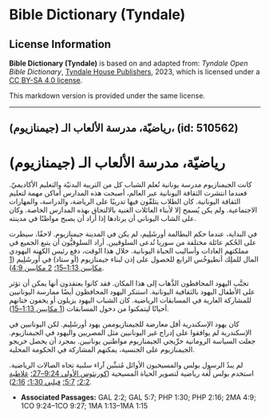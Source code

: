 # Bible Dictionary (Tyndale)

## License Information

**Bible Dictionary (Tyndale)** is based on and adapted from: _Tyndale Open Bible Dictionary_, [Tyndale House Publishers](https://tyndaleopenresources.com/), 2023, which is licensed under a [CC BY-SA 4.0 license](https://creativecommons.org/licenses/by-sa/4.0/legalcode.en).

This markdown version is provided under the same license.



--------------------------------

## رياضيّة، مدرسة الألعاب الـ (جيمنازيوم)، (id: 510562)

**رياضيّة، مدرسة الألعاب الـ (جيمنازيوم)**
==========================================

كانت الجيمنازيوم مدرسة يونانية تُعلم الشباب كل من التربية البدنيّة والتعليم الأكاديميّ. فعندما انتشرت الثقافة اليونانية عبر العالم، أصبحت هذه المدارس أماكن مهمة لتعليم الثقافة اليونانية. كان الطلاب يتلقّون فيها تدريبًا على الرياضة، والدراسة، والمهارات الاجتماعية. ولم يكن يُسمح إلا لأبناء العائلات الغنية بالالتحاق بهذه المدارس الخاصة. وكان على الشاب اليوناني أن يرتادها إذا أراد أن يصبح مواطنًا في مدينته.

في البداية، عندما حكم البطالمة أورشَلِيم، لم يكن في المدينة جيمنازيوم. لاحقًا، سيطرت على الحُكم عائلة مختلفة من سوريا تُدعى السلوقيين. أراد السلوقيُّون أن يتبع الجميع في مملكتهم العادات وأساليب الحياة اليونانية. خلال هذا الوقت، دفع رئيس الكهنة اليهودي المال للملِك أنطيوخُس الرابع للحصول على إذن لبناء جيمنازيوم (أو ستاد) في أورشَلِيم ([1 مكابيين 1:13–15؛](https://ref.ly/1Macc1:13-1Macc1:15) [2 مكابيين 4:9](https://ref.ly/2Macc4:9)).

تجنَّب اليهود المحافظون الذَّهاب إلى هذا المكان. فقد كانوا يعتقدون أنها يمكن أن تؤثر على الأطفال اليهود بالثقافية اليونانية. استنكر اليهود المحافظون أيضًا ممارسة اليونانيين للمشاركة العارية في المسابقات الرياضية. كان الشباب اليهود يزيلون أو يخفون ختانهم أحيانًا ليتمكنوا من دخول المسابقات ([1 مكابيين 1:13–15](https://ref.ly/1Macc1:13-1Macc1:15)).

كان يهود الإسكندرية أقل معارضة للجيمنازيوممن يهود أورشَلِيم. لكن اليونانيين في الإسكندرية لم يوافقوا على إدراج غير اليونانيين مثل المصريين واليهود في الجيمنازيوم. جعلت السياسة الرومانية خرِّيجي الجيمنازيوم مواطنين يونانيين. بمجرد أن يحصل خريجو الجيمنازيوم على الجنسية، يمكنهم المشاركة في الحكومة المحلية.

لم يبدُ الرسول بولس والمسيحيون الأوائل مُتبنِّين آراء سلبية تجاه الصالات الرياضية. استخدم بولس لُغة رياضية لتصوير الحياة المسيحية ([كورنثوس الأولى 9:24](https://ref.ly/1Cor9:24-1Cor9:27)[–](https://ref.ly/1Macc1:13-1Macc1:15)[27؛](https://ref.ly/1Cor9:24-1Cor9:27) [غلاطية 2:2؛](https://ref.ly/Gal2:2) [5:7؛](https://ref.ly/Gal5:7) [فيلبي 1:30؛](https://ref.ly/Phil1:30) [2:16](https://ref.ly/Phil2:16)).

* **Associated Passages:** GAL 2:2; GAL 5:7; PHP 1:30; PHP 2:16; 2MA 4:9; 1CO 9:24–1CO 9:27; 1MA 1:13–1MA 1:15

